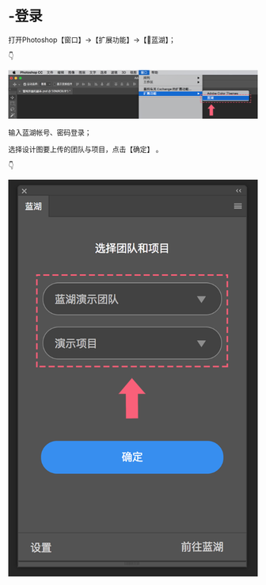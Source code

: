 # -登录

打开Photoshop【窗口】→【扩展功能】→【🐳蓝湖】； 

👇

![](../../../.gitbook/assets/2%20%282%29.png)

输入蓝湖帐号、密码登录； 

选择设计图要上传的团队与项目，点击【确定】 。

👇

![](../../../.gitbook/assets/3%20%286%29.png)

